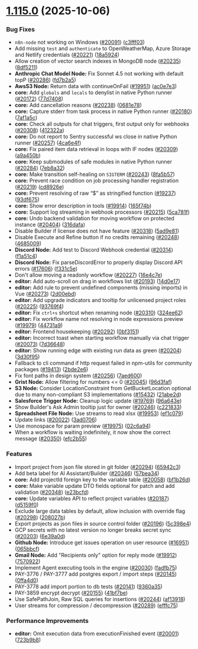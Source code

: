# [1.115.0](https://github.com/n8n-io/n8n/compare/n8n@1.114.0...n8n@1.115.0) (2025-10-06)


### Bug Fixes

* `n8n-node` not working on Windows ([#20091](https://github.com/n8n-io/n8n/issues/20091)) ([c3fff03](https://github.com/n8n-io/n8n/commit/c3fff03945869778635d270085122fb01953d3b2))
* Add missing `test` and `authenticate` to OpenWeatherMap, Azure Storage and Netlify credentials ([#20221](https://github.com/n8n-io/n8n/issues/20221)) ([18a5924](https://github.com/n8n-io/n8n/commit/18a592499ffb26f32635a64d94c2fe737562f2ad))
* Allow creation of vector search indexes in MongoDB node ([#20235](https://github.com/n8n-io/n8n/issues/20235)) ([8df5211](https://github.com/n8n-io/n8n/commit/8df5211fa71533ad068499807c27f209a194f01b))
* **Anthropic Chat Model Node:** Fix Sonnet 4.5 not working with default topP ([#20286](https://github.com/n8n-io/n8n/issues/20286)) ([fd7b2a5](https://github.com/n8n-io/n8n/commit/fd7b2a5d45e50ca92a0029154d98bb0226ecdf99))
* **AwsS3 Node:** Return data with continueOnFail ([#19951](https://github.com/n8n-io/n8n/issues/19951)) ([ac0e7e3](https://github.com/n8n-io/n8n/commit/ac0e7e375feaf7390c65c36b8a859af93ff322ca))
* **core:** Add `globals` and `locals` to denylist in native Python runner ([#20172](https://github.com/n8n-io/n8n/issues/20172)) ([77d7408](https://github.com/n8n-io/n8n/commit/77d7408093b0b90aad99d9ef1489cd17438e7c66))
* **core:** Add cancellation reasons ([#20238](https://github.com/n8n-io/n8n/issues/20238)) ([0681e78](https://github.com/n8n-io/n8n/commit/0681e78eb3bb71633582a34fc296f89f280c9536))
* **core:** Capture stderr from task process in native Python runner ([#20180](https://github.com/n8n-io/n8n/issues/20180)) ([7af1a5c](https://github.com/n8n-io/n8n/commit/7af1a5c7b88867d12d3bd213a113a3e3c36b6003))
* **core:** Check all outputs for chat triggers, first output only for webhooks ([#20308](https://github.com/n8n-io/n8n/issues/20308)) ([412322a](https://github.com/n8n-io/n8n/commit/412322a50ea2b0599b3b450de6472c8dd44e31bb))
* **core:** Do not report to Sentry successful ws close in native Python runner ([#20257](https://github.com/n8n-io/n8n/issues/20257)) ([4ca6e4f](https://github.com/n8n-io/n8n/commit/4ca6e4f29fa7374354fd6d19321357b76ef4e484))
* **core:** Fix paired item data retrieval in loops with IF nodes ([#20309](https://github.com/n8n-io/n8n/issues/20309)) ([a9a450b](https://github.com/n8n-io/n8n/commit/a9a450b8d99fa253dc1539ad375c4c2d8df03d6e))
* **core:** Keep submodules of safe modules in native Python runner ([#20284](https://github.com/n8n-io/n8n/issues/20284)) ([7eb8a32](https://github.com/n8n-io/n8n/commit/7eb8a324508d7b61ad8a31359f86a955b50327bc))
* **core:** Make transition self-healing on `SIGTERM` ([#20243](https://github.com/n8n-io/n8n/issues/20243)) ([8fa5b57](https://github.com/n8n-io/n8n/commit/8fa5b57ccf95bed286c0589b93422c6340b58cc8))
* **core:** Prevent race condition on job processing handler registration ([#20219](https://github.com/n8n-io/n8n/issues/20219)) ([cd8926e](https://github.com/n8n-io/n8n/commit/cd8926e851079c3aa1101e160f8027671b04a843))
* **core:** Prevent resolving of raw “$” as stringified function ([#19237](https://github.com/n8n-io/n8n/issues/19237)) ([93df675](https://github.com/n8n-io/n8n/commit/93df67546453f0f7725a63f9aa7650ce4614041d))
* **core:** Show error description in tools ([#19914](https://github.com/n8n-io/n8n/issues/19914)) ([165f74b](https://github.com/n8n-io/n8n/commit/165f74b2a8069283037c6358999625ba15ff47f4))
* **core:** Support log streaming in webhook processors ([#20215](https://github.com/n8n-io/n8n/issues/20215)) ([5ca781f](https://github.com/n8n-io/n8n/commit/5ca781fc4289796683d569f43a873fd0488907d7))
* **core:** Undo backend validation for moving workflow on protected instance ([#20404](https://github.com/n8n-io/n8n/issues/20404)) ([316dafa](https://github.com/n8n-io/n8n/commit/316dafafc075a1b596b686eff0e4a8023a99ad64))
* Disable Builder if license does not have feature ([#20318](https://github.com/n8n-io/n8n/issues/20318)) ([5ad9e81](https://github.com/n8n-io/n8n/commit/5ad9e814a676bec909afef6983e5d75f5ad43c00))
* Disable Execute and Refine button if no credits remaining ([#20248](https://github.com/n8n-io/n8n/issues/20248)) ([4685009](https://github.com/n8n-io/n8n/commit/46850099407182e5e0a72311676b50d0a39996b2))
* **Discord Node:** Add test to Discord Webhook credential ([#20314](https://github.com/n8n-io/n8n/issues/20314)) ([f1a51c4](https://github.com/n8n-io/n8n/commit/f1a51c486ecc588a0114c62cd4d6b737af751c3d))
* **Discord Node:** Fix parseDiscordError to properly display Discord API errors ([#17606](https://github.com/n8n-io/n8n/issues/17606)) ([f331c5e](https://github.com/n8n-io/n8n/commit/f331c5e60015c1b0550ad098b56f5783c09539a6))
* Don't allow moving a readonly workflow ([#20227](https://github.com/n8n-io/n8n/issues/20227)) ([16e4c7e](https://github.com/n8n-io/n8n/commit/16e4c7e16e6afac60d319b1eaa9b01b4740ef8a5))
* **editor:** Add auto-scroll on drag in workflows list ([#20193](https://github.com/n8n-io/n8n/issues/20193)) ([14d0e17](https://github.com/n8n-io/n8n/commit/14d0e1788c02298443aee95a85e8166086782020))
* **editor:** Add rule to prevent undefined components (missing imports) in Vue ([#20273](https://github.com/n8n-io/n8n/issues/20273)) ([2d00ebd](https://github.com/n8n-io/n8n/commit/2d00ebd260ab3dd54fde689e9e0dd1a3ea1ae8b1))
* **editor:** Add upgrade indicators and tooltip for unlicensed project roles ([#20225](https://github.com/n8n-io/n8n/issues/20225)) ([93769f4](https://github.com/n8n-io/n8n/commit/93769f4b331b6fd4fce4418709466800e1305c1e))
* **editor:** Fix `ctrl+s` shortcut when renaming node ([#20310](https://github.com/n8n-io/n8n/issues/20310)) ([324ee62](https://github.com/n8n-io/n8n/commit/324ee620cadf6d48cc75e77426ad2b8cd50465d2))
* **editor:** Fix workflow name not resolving in node expressions preview ([#19979](https://github.com/n8n-io/n8n/issues/19979)) ([44731a9](https://github.com/n8n-io/n8n/commit/44731a98ad29e3d819b4f183b90baaced35e3b6b))
* **editor:** Frontend housekeeping ([#20292](https://github.com/n8n-io/n8n/issues/20292)) ([0bf3151](https://github.com/n8n-io/n8n/commit/0bf3151f080e1feff5d80b48cbb3b0769e24ad7a))
* **editor:** Incorrect toast when starting workflow manually via chat trigger ([#20073](https://github.com/n8n-io/n8n/issues/20073)) ([7d36648](https://github.com/n8n-io/n8n/commit/7d36648e316e83a08493049c856c9804553edb7c))
* **editor:** Show running edge with existing run data as green ([#20204](https://github.com/n8n-io/n8n/issues/20204)) ([3d30f95](https://github.com/n8n-io/n8n/commit/3d30f959c2bc9cec1b6c60ece3d71a955781c3e8))
* Fallback to cli command if http request failed in npm-utils for community packages ([#19413](https://github.com/n8n-io/n8n/issues/19413)) ([2bde2e6](https://github.com/n8n-io/n8n/commit/2bde2e66cd4c83b582db1435327cbf66e5ba9576))
* Fix font paths in design system ([#20256](https://github.com/n8n-io/n8n/issues/20256)) ([7aed600](https://github.com/n8n-io/n8n/commit/7aed600a2e15a09770eac5538138653d0f6aeed5))
* **Grist Node:** Allow filtering for numbers <= 0 ([#20045](https://github.com/n8n-io/n8n/issues/20045)) ([96d3faf](https://github.com/n8n-io/n8n/commit/96d3faf3cec5bf6f4fb275f173fbc8fd46d4e696))
* **S3 Node:** Consider LocationConstraint from GetBucketLocation optional due to many non-compliant S3 implementations ([#15432](https://github.com/n8n-io/n8n/issues/15432)) ([21abe2d](https://github.com/n8n-io/n8n/commit/21abe2d55793f60bdc274b3ed430baf335ccc655))
* **Salesforce Trigger Node:** Cleanup logic update ([#19769](https://github.com/n8n-io/n8n/issues/19769)) ([96a643e](https://github.com/n8n-io/n8n/commit/96a643edf1157f6c96aceb72c3689ad6e690ef06))
* Show Builder's Ask Admin tooltip just for owner ([#20246](https://github.com/n8n-io/n8n/issues/20246)) ([c221833](https://github.com/n8n-io/n8n/commit/c2218334146136acc3560ffe43c46cdb845358ae))
* **Spreadsheet File Node:** Use streams to read xlsx ([#19953](https://github.com/n8n-io/n8n/issues/19953)) ([ef1c079](https://github.com/n8n-io/n8n/commit/ef1c079d3e1260058ad8046ba8ffba65dc7501cd))
* Update links ([#20022](https://github.com/n8n-io/n8n/issues/20022)) ([3ad0706](https://github.com/n8n-io/n8n/commit/3ad070621f991b02fe0aac03abf38160e030b769))
* Use monospace for param preview ([#19975](https://github.com/n8n-io/n8n/issues/19975)) ([02c6a94](https://github.com/n8n-io/n8n/commit/02c6a9485c4153e7a7875cbcd0e752cb57110b4d))
* When a workflow is waiting indefinitely, it now show the correct message ([#20350](https://github.com/n8n-io/n8n/issues/20350)) ([efc2b55](https://github.com/n8n-io/n8n/commit/efc2b5589ae1f88b9f9ff494ea04347ac8612bf3))


### Features

*  Import project from json file stored in git folder ([#20294](https://github.com/n8n-io/n8n/issues/20294)) ([65942c3](https://github.com/n8n-io/n8n/commit/65942c3b7b1a643e415efcaba7b582d829623160))
* Add beta label for AI Assistant/Builder ([#20346](https://github.com/n8n-io/n8n/issues/20346)) ([57bea34](https://github.com/n8n-io/n8n/commit/57bea347f07995cd17bcb19dd126ca878b453e5b))
* **core:** Add projectId foreign key to the variable table ([#20058](https://github.com/n8n-io/n8n/issues/20058)) ([bf1b26d](https://github.com/n8n-io/n8n/commit/bf1b26d6a47a57d3f18be0fff315f73e7cb2de0e))
* **core:** Make variable update DTO fields optional for patch and add validation ([#20348](https://github.com/n8n-io/n8n/issues/20348)) ([e23bcfd](https://github.com/n8n-io/n8n/commit/e23bcfd63aac7d06afe372fda08bf1df8fe8a11b))
* **core:** Update variables API to reflect project variables ([#20187](https://github.com/n8n-io/n8n/issues/20187)) ([d5159f0](https://github.com/n8n-io/n8n/commit/d5159f04dc1cac59eb6a6aa27bc2cfb12779e2ae))
* Exclude large data tables by default, allow inclusion with override flag ([#20298](https://github.com/n8n-io/n8n/issues/20298)) ([208027b](https://github.com/n8n-io/n8n/commit/208027b17135c0fc76e21b65cded9cc2777c5476))
* Export projects as json files in source control folder ([#20196](https://github.com/n8n-io/n8n/issues/20196)) ([5c398e4](https://github.com/n8n-io/n8n/commit/5c398e4f2c2ba4d8399f11b2a734c7004c3d48ae))
* GCP secrets with no latest version no longer breaks secret sync ([#20203](https://github.com/n8n-io/n8n/issues/20203)) ([6e39a0d](https://github.com/n8n-io/n8n/commit/6e39a0d3b85f0044d9e46b989bc7a0acd8f47549))
* **Github Node:** Introduce get issues operation on user resource ([#16951](https://github.com/n8n-io/n8n/issues/16951)) ([065bbcf](https://github.com/n8n-io/n8n/commit/065bbcfdc70dfe69eb21923c23d163752cccc164))
* **Gmail Node:** Add "Recipients only" option for reply mode ([#19912](https://github.com/n8n-io/n8n/issues/19912)) ([7570922](https://github.com/n8n-io/n8n/commit/7570922d166fb9c35a69ba3ead8f77b5649fa0ab))
* Implement Agent executing tools in the engine ([#20030](https://github.com/n8n-io/n8n/issues/20030)) ([fadfb75](https://github.com/n8n-io/n8n/commit/fadfb756aefbbd53a465bacfd082092823888a3b))
* PAY-3776 / PAY-3777 add postgres export / import steps ([#20145](https://github.com/n8n-io/n8n/issues/20145)) ([0ffa4d0](https://github.com/n8n-io/n8n/commit/0ffa4d055475a32f11ffcb1471c8b699975e48b3))
* PAY-3778 add import portion to db tests ([#20141](https://github.com/n8n-io/n8n/issues/20141)) ([9360a35](https://github.com/n8n-io/n8n/commit/9360a3594963b82429b878f99bbfb96cd5aab4bf))
* PAY-3859 encrypt decrypt ([#20155](https://github.com/n8n-io/n8n/issues/20155)) ([41bf7be](https://github.com/n8n-io/n8n/commit/41bf7beba4a32d87724d1de262c22cf3e5e41043))
* Use SafePathJoin, Raw SQL queries for insertions ([#20244](https://github.com/n8n-io/n8n/issues/20244)) ([af13918](https://github.com/n8n-io/n8n/commit/af1391853b5c72ce7ea89fbe312e4c61a35bf6cd))
* User streams for compression / decompression ([#20289](https://github.com/n8n-io/n8n/issues/20289)) ([efffc75](https://github.com/n8n-io/n8n/commit/efffc7532976b32e9ca57d8978f4041cb631ebc4))


### Performance Improvements

* **editor:** Omit execution data from executionFinished event ([#20001](https://github.com/n8n-io/n8n/issues/20001)) ([723b9b8](https://github.com/n8n-io/n8n/commit/723b9b8578d9edfb892c642b547109299762ece1))